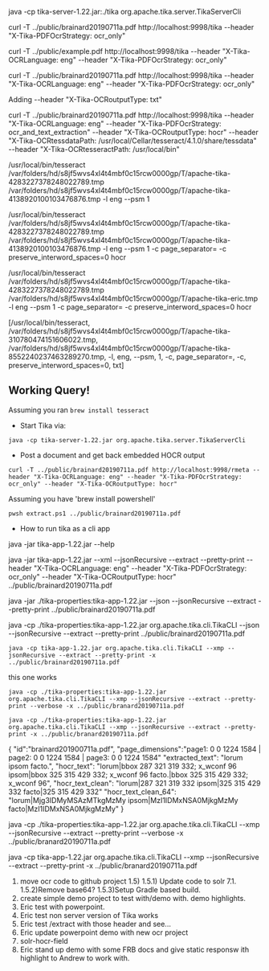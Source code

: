 java -cp tika-server-1.22.jar:./tika org.apache.tika.server.TikaServerCli


curl -T ../public/brainard20190711a.pdf http://localhost:9998/tika --header "X-Tika-PDFOcrStrategy: ocr_only"

curl -T ../public/example.pdf http://localhost:9998/tika --header "X-Tika-OCRLanguage: eng" --header "X-Tika-PDFOcrStrategy: ocr_only"

curl -T ../public/brainard20190711a.pdf http://localhost:9998/tika --header "X-Tika-OCRLanguage: eng" --header "X-Tika-PDFOcrStrategy: ocr_only"

Adding --header "X-Tika-OCRoutputType: txt"

curl -T ../public/brainard20190711a.pdf http://localhost:9998/tika --header "X-Tika-OCRLanguage: eng" --header "X-Tika-PDFOcrStrategy: ocr_and_text_extraction" --header "X-Tika-OCRoutputType: hocr"  --header "X-Tika-OCRtessdataPath: /usr/local/Cellar/tesseract/4.1.0/share/tessdata" --header "X-Tika-OCRtesseractPath: /usr/local/bin"




/usr/local/bin/tesseract /var/folders/hd/s8jf5wvs4xl4t4mbf0c15rcw0000gp/T/apache-tika-4283227378248022789.tmp /var/folders/hd/s8jf5wvs4xl4t4mbf0c15rcw0000gp/T/apache-tika-4138920100103476876.tmp -l eng --psm 1


/usr/local/bin/tesseract /var/folders/hd/s8jf5wvs4xl4t4mbf0c15rcw0000gp/T/apache-tika-4283227378248022789.tmp /var/folders/hd/s8jf5wvs4xl4t4mbf0c15rcw0000gp/T/apache-tika-4138920100103476876.tmp -l eng --psm 1 -c page_separator= -c preserve_interword_spaces=0 hocr

  /usr/local/bin/tesseract /var/folders/hd/s8jf5wvs4xl4t4mbf0c15rcw0000gp/T/apache-tika-4283227378248022789.tmp /var/folders/hd/s8jf5wvs4xl4t4mbf0c15rcw0000gp/T/apache-tika-eric.tmp -l eng --psm 1 -c page_separator= -c preserve_interword_spaces=0 hocr


[/usr/local/bin/tesseract, /var/folders/hd/s8jf5wvs4xl4t4mbf0c15rcw0000gp/T/apache-tika-310780474151606022.tmp, /var/folders/hd/s8jf5wvs4xl4t4mbf0c15rcw0000gp/T/apache-tika-8552240237463289270.tmp, -l, eng, --psm, 1, -c, page_separator=, -c, preserve_interword_spaces=0, txt]


## Working Query!

Assuming you ran `brew install tesseract`

* Start Tika via:
```
java -cp tika-server-1.22.jar org.apache.tika.server.TikaServerCli
```

* Post a document and get back embedded HOCR output

```
curl -T ../public/brainard20190711a.pdf http://localhost:9998/rmeta --header "X-Tika-OCRLanguage: eng" --header "X-Tika-PDFOcrStrategy: ocr_only" --header "X-Tika-OCRoutputType: hocr"

```

Assuming you have 'brew install powershell'

```
pwsh extract.ps1 ../public/brainard20190711a.pdf
```

* How to run tika as a cli app

java -jar tika-app-1.22.jar --help

java -jar tika-app-1.22.jar --xml --jsonRecursive --extract --pretty-print --header "X-Tika-OCRLanguage: eng" --header "X-Tika-PDFOcrStrategy: ocr_only" --header "X-Tika-OCRoutputType: hocr" ../public/brainard20190711a.pdf

java -jar ./tika-properties:tika-app-1.22.jar --json --jsonRecursive --extract --pretty-print ../public/brainard20190711a.pdf


java -cp ./tika-properties:tika-app-1.22.jar org.apache.tika.cli.TikaCLI --json --jsonRecursive --extract --pretty-print ../public/brainard20190711a.pdf

```
java -cp tika-app-1.22.jar org.apache.tika.cli.TikaCLI --xmp --jsonRecursive --extract --pretty-print -x ../public/brainard20190711a.pdf
```

this one works
```
java -cp ./tika-properties:tika-app-1.22.jar org.apache.tika.cli.TikaCLI --xmp --jsonRecursive --extract --pretty-print --verbose -x ../public/branard20190711a.pdf
```


```
java -cp ./tika-properties:tika-app-1.22.jar org.apache.tika.cli.TikaCLI --xmp --jsonRecursive --extract --pretty-print -x ../public/branard20190711a.pdf 
```

{
  "id":"brainard201900711a.pdf",
  "page_dimensions":"page1: 0 0 1224 1584 | page2: 0 0 1224 1584 | page3: 0 0 1224 1584"
  "extracted_text": "lorum ipsom facto.",
  "hocr_text": "lorum|bbox 287 321 319 332; x_wconf 96 ipsom|bbox 325 315 429 332; x_wconf 96 facto.|bbox 325 315 429 332; x_wconf 96",
  "hocr_text_clean": "lorum|287 321 319 332 ipsom|325 315 429 332 facto|325 315 429 332"
  "hocr_text_clean_64": "lorum|Mjg3IDMyMSAzMTkgMzMy ipsom|MzI1IDMxNSA0MjkgMzMy facto|MzI1IDMxNSA0MjkgMzMy"
}



java -cp ./tika-properties:tika-app-1.22.jar org.apache.tika.cli.TikaCLI --xmp --jsonRecursive --extract --pretty-print --verbose -x ../public/branard20190711a.pdf


java -cp tika-app-1.22.jar org.apache.tika.cli.TikaCLI --xmp --jsonRecursive --extract --pretty-print -x ../public/branard20190711a.pdf






1) move ocr code to github project
1.5) 1.5.1) Update code to solr 7.1.  1.5.2)Remove base64?  1.5.3)Setup Gradle based build.
2) create simple demo project to test with/demo with.  demo highlights.
3) Eric test with powerpoint.
4) Eric test non server version of Tika works
5) Eric test /extract with those header and see...
6) Eric update powerpoint demo with new ocr project
7) solr-hocr-field
8) Eric stand up demo with some FRB docs and give static responsw ith highlight to Andrew to work with.
